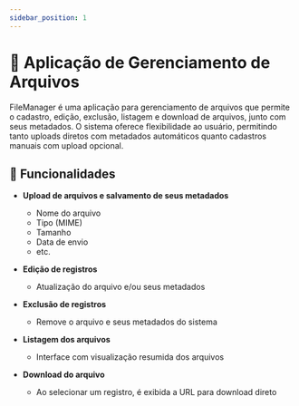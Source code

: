```yaml
---
sidebar_position: 1
---
```


# 📁 Aplicação de Gerenciamento de Arquivos

FileManager é uma aplicação para gerenciamento de arquivos que permite o cadastro, edição, exclusão, 
listagem e download de arquivos, junto com seus metadados. O sistema oferece flexibilidade ao usuário, 
permitindo tanto uploads diretos com metadados automáticos quanto cadastros manuais com upload opcional.

## 🚀 Funcionalidades
 - **Upload de arquivos e salvamento de seus metadados**
    - Nome do arquivo
    - Tipo (MIME)
    - Tamanho
    - Data de envio
    - etc.

- **Edição de registros**
    - Atualização do arquivo e/ou seus metadados

- **Exclusão de registros**
    - Remove o arquivo e seus metadados do sistema

- **Listagem dos arquivos**
    - Interface com visualização resumida dos arquivos

- **Download do arquivo**
    - Ao selecionar um registro, é exibida a URL para download direto


